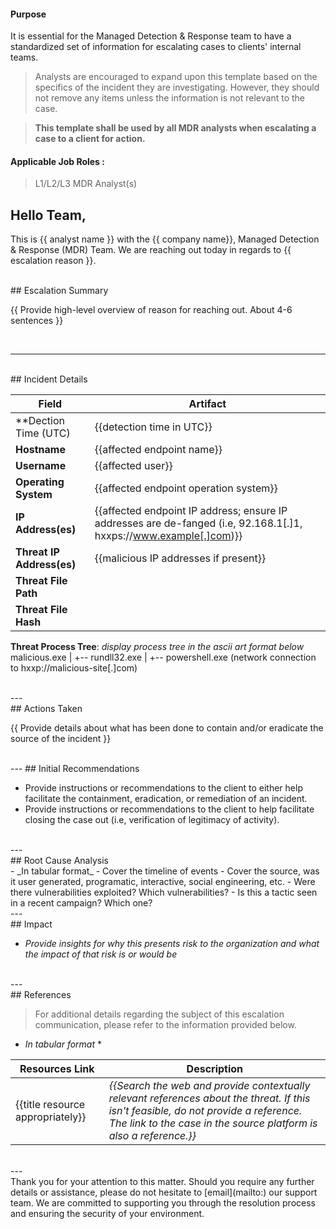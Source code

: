 
#### Purpose ####

It is essential for the Managed Detection & Response team to have a standardized set of information for escalating cases to clients' internal teams.

>Analysts are encouraged to expand upon this template based on the specifics of the incident they are investigating. However, they should not remove any items unless the information is not relevant to the case. 

>**This template shall be used by all MDR analysts when escalating a case to a client for action.**

#### Applicable Job Roles : ####
> L1/L2/L3 MDR Analyst(s)

Hello Team, 
--------------------------------------

This is {{ analyst name }} with the {{ company name}}, Managed Detection & Response (MDR) Team. We are reaching out today in regards to {{ escalation reason }}.

</br>
## Escalation Summary

{{ Provide high-level overview of reason for reaching out. About 4-6 sentences }}

</br>

---
</br>
## Incident Details
</br>

| Field                     | Artifact                                                                                                           |
| ------------------------- | ------------------------------------------------------------------------------------------------------------------ |
| **Dection Time (UTC)      | {{detection time in UTC}}                                                                                          |
| **Hostname**              | {{affected endpoint name}}                                                                                         |
| **Username**              | {{affected user}}                                                                                                  |
| **Operating System**      | {{affected endpoint operation system}}                                                                             |
| **IP Address(es)**        | {{affected endpoint IP address; ensure IP addresses are de-fanged (i.e, 92.168.1[.]1, hxxps://www.example[.]com)}} |
| **Threat IP Address(es)** | {{malicious IP addresses if present}}                                                                              |
| **Threat File Path**      |                                                                                                                    |
| **Threat File Hash**      |                                                                                                                    |
**Threat Process Tree**: _display process tree in the ascii art format below_
malicious.exe
|
+-- rundll32.exe
    |
    +-- powershell.exe (network connection to hxxp://malicious-site[.]com)

</br>
---
</br>
## Actions Taken
</br>

{{ Provide details about what has been done to contain and/or eradicate the source of the incident }}

</br>
---
## Initial Recommendations
</br>

* Provide instructions or recommendations to the client to either help facilitate the containment, eradication, or remediation of an incident.
* Provide instructions or recommendations to the client to help facilitate closing the case out (i.e, verification of legitimacy of activity).

</br>
---
</br>
## Root Cause Analysis
<br>
- _In tabular format_
	- Cover the timeline of events
	- Cover the source, was it user generated, programatic, interactive, social engineering, etc.
	- Were there vulnerabilities exploited? Which vulnerabilities?
	- Is this a tactic seen in a recent campaign? Which one?

</br>
---
</br>
## Impact

- _Provide insights for why this presents risk to the organization and what the impact of that risk is or would be_

</br>
---
</br>
## References

>For additional details regarding the subject of this escalation communication, please refer to the information provided below.

* _In tabular format_ * 

| Resources Link                   | Description                                                                                                                                                                                              |
| -------------------------------- | -------------------------------------------------------------------------------------------------------------------------------------------------------------------------------------------------------- |
| {{title resource appropriately}} | _{{Search the web and provide contextually relevant references about the threat. If this isn't feasible, do not provide a reference. The link to the case in the source platform is also a reference.}}_ |
</br>
---
<br>
Thank you for your attention to this matter. Should you require any further details or assistance, please do not hesitate to [email](mailto:<company support distro>) our support team. We are committed to supporting you through the resolution process and ensuring the security of your environment.
